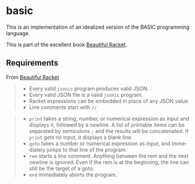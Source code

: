 # basic

This is an implementation of an idealized version of the BASIC programming language. 

This is part of the excellent book [Beautiful Racket](https://beautifulracket.com/basic). 

## Requirements

From [Beautiful Racket](https://beautifulracket.com/basic/specification.html)

> - Every valid `jsonic` program produces valid JSON.
> - Every valid JSON file is a valid `jsonic` program.
> - Racket expres­sions can be embedded in place of any JSON value.
> - Line comments start with `//`


> - `print` takes a string, number, or numer­ical expres­sion as input and displays it, followed by a newline. A list of print­able items can be sepa­rated by semi­colons `;` and the results will be concatenated. If `print` gets no input, it displays a blank line.
> - `goto` takes a number or numer­ical expres­sion as input, and imme­di­ately jumps to that line of the program.
> - `rem` starts a line comment. Anything between the rem and the next newline is ignored. Even if the rem is at the begin­ning, the line can still be the target of a goto.
> - `end` imme­di­ately aborts the program.